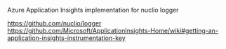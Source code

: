 Azure Application Insights implementation for nuclio logger

https://github.com/nuclio/logger
https://github.com/Microsoft/ApplicationInsights-Home/wiki#getting-an-application-insights-instrumentation-key
